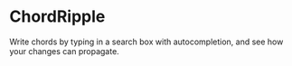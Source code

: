# ChordRipple
Write chords by typing in a search box with autocompletion, and see how your changes can propagate.

